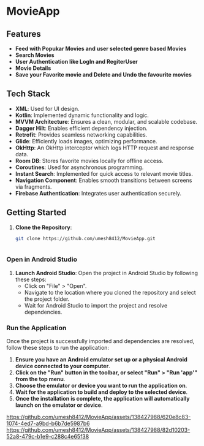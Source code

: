
# MovieApp

## Features

- **Feed with Popukar Movies  and user selected genre based Movies**
- **Search Movies**
- **User Authentication like LogIn and RegiterUser**
- **Movie Details**
- **Save your Favorite movie and Delete and Undo the favourite movies**

## Tech Stack

- **XML**: Used for UI design.
- **Kotlin**: Implemented dynamic functionality and logic.
- **MVVM Architecture**: Ensures a clean, modular, and scalable codebase.
- **Dagger Hilt**: Enables efficient dependency injection.
- **Retrofit**: Provides seamless networking capabilities.
- **Glide**: Efficiently loads images, optimizing performance.
- **OkHttp**: An OkHttp interceptor which logs HTTP request and response data.
- **Room DB**: Stores favorite movies locally for offline access.
- **Coroutines**: Used for asynchronous programming.
- **Instant Search**: Implemented for quick access to relevant movie titles.
- **Navigation Component**: Enables smooth transitions between screens via fragments.
- **Firebase Authentication**: Integrates user authentication securely.

## Getting Started

1. **Clone the Repository**:

   ```bash
   git clone https://github.com/umesh8412/MovieApp.git


   
### Open in Android Studio

1. **Launch Android Studio**: Open the project in Android Studio by following these steps:
   - Click on "File" > "Open".
   - Navigate to the location where you cloned the repository and select the project folder.
   - Wait for Android Studio to import the project and resolve dependencies.

### Run the Application

Once the project is successfully imported and dependencies are resolved, follow these steps to run the application:

1. **Ensure you have an Android emulator set up or a physical Android device connected to your computer**.
2. **Click on the "Run" button in the toolbar, or select "Run" > "Run 'app'" from the top menu**.
3. **Choose the emulator or device you want to run the application on**.
4. **Wait for the application to build and deploy to the selected device**.
5. **Once the installation is complete, the application will automatically launch on the emulator or device**.

https://github.com/umesh8412/MovieApp/assets/138427988/620e8c83-1074-4ed7-a9bd-b6b7de5987b6
https://github.com/umesh8412/MovieApp/assets/138427988/82d10203-52a8-479c-b1e9-c288c4e65f38

